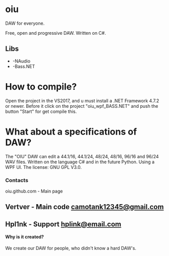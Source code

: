# oiu

DAW for everyone.

Free, open and progressive DAW. Written on C#.

## Libs
* -NAudio
* -Bass.NET

# How to compile?

Open the project in the VS2017, and u must install a .NET Framework 4.7.2 or newer. Before it click on the project "oiu_wpf_BASS.NET" and push the button "Start" for get compile this.

# What about a specifications of DAW?

The "OIU" DAW can edit a 44.1/16, 44.1/24, 48/24, 48/16, 96/16 and 96/24 WAV files. 
Written on the language C# and in the future Python. Using a WPF UI. 
The license: GNU GPL V3.0.


### Contacts
oiu.github.com - Main page

Vertver - Main code <camotank12345@gmail.com>
---
Hpl1nk - Support <hplink@email.com>
---

#### Why is it created?

We create our DAW for people, who didn't know a hard DAW's.

